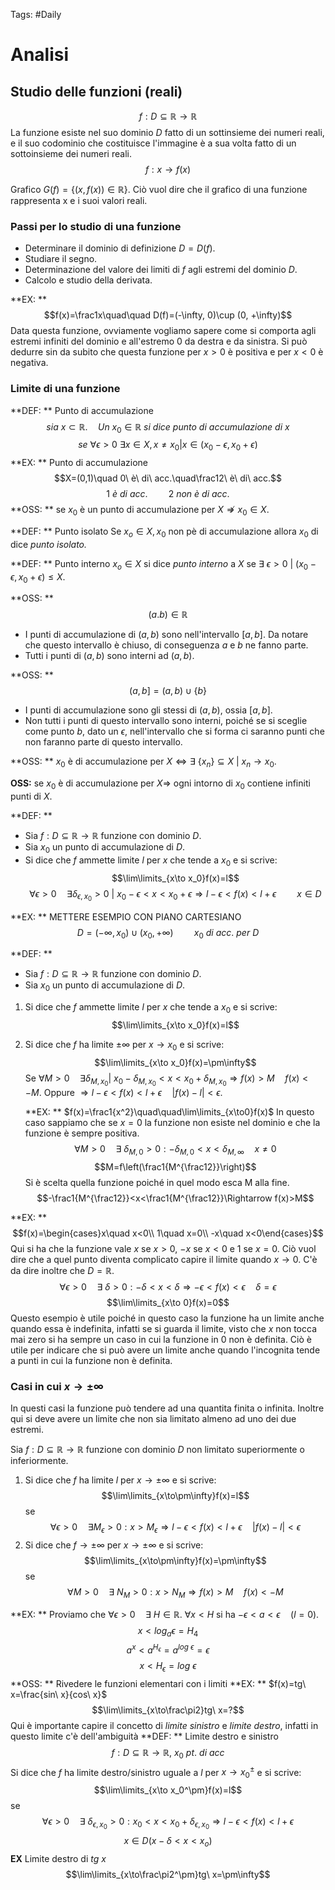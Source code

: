 Tags: #Daily 
# Analisi
## Studio delle funzioni (reali)
$$f:D\subseteq\mathbb{R}\rightarrow\mathbb{R}$$
La funzione esiste nel suo dominio $D$ fatto di un sottinsieme dei numeri reali, e il suo codominio che costituisce l'immagine è a sua volta fatto di un sottoinsieme dei numeri reali.
$$f:x\rightarrow f(x)$$

Grafico $G(f)=\{(x, f(x))\in\mathbb{R}\}$. Ciò vuol dire che il grafico di una funzione rappresenta x e i suoi valori reali.
### Passi per lo studio di una funzione
- Determinare il dominio di definizione $D=D(f)$.
- Studiare il segno.
- Determinazione del valore dei limiti di $f$ agli estremi del dominio $D$.
- Calcolo e studio della derivata.

**EX: **
$$f(x)=\frac1x\quad\quad D(f)=(-\infty, 0)\cup (0, +\infty)$$
Data questa funzione, ovviamente vogliamo sapere come si comporta agli estremi infiniti del dominio e all'estremo 0 da destra e da sinistra.
Si può dedurre sin da subito che questa funzione per $x>0$ è positiva e per $x<0$ è negativa.

### Limite di una funzione
**DEF: ** Punto di accumulazione
$$sia\ x\subset\mathbb{R}.\quad Un\ x_0\in\mathbb{R}\ si\ dice\ punto\ di\ accumulazione\ di\ x$$
$$se\ \forall\epsilon>0\ \exists x\in X, x\not=x_0| x\in(x_0-\epsilon,x_0+\epsilon)$$
**EX: ** Punto di accumulazione
$$X=(0,1)\quad 0\ è\ di\ acc.\quad\frac12\ è\ di\ acc.$$
$$1\ è\ di\ acc.\quad\quad 2\ non\ è\ di\ acc.$$
**OSS: ** se $x_0$ è un punto di accumulazione per $X\not\Rightarrow x_0\in X$.

**DEF: ** Punto isolato
Se $x_o\in X, x_0$ non pè di accumulazione allora $x_0$ di dice *punto isolato.*

**DEF: **  Punto interno
$x_o\in X$ si dice *punto interno* a $X$ se $\exists\ \epsilon>0\ |\ (x_0-\epsilon, x_0+\epsilon)\leq X$.

**OSS: **
$$(a.b)\in\mathbb{R}$$
- I punti di accumulazione di  $(a,b)$ sono nell'intervallo $[a,b]$. Da notare che questo intervallo è chiuso, di conseguenza $a$ e $b$ ne fanno parte.
- Tutti i punti di $(a,b)$ sono interni ad $(a,b)$.

**OSS: **
$$(a,b]=(a,b)\cup \{b\}$$
- I punti di accumulazione sono gli stessi di $(a,b)$, ossia $[a,b]$.
- Non tutti i punti di questo intervallo sono interni, poiché se si sceglie come punto $b$, dato un $\epsilon$, nell'intervallo che si forma ci saranno punti che non faranno parte di questo intervallo.

**OSS: ** $x_0$ è di accumulazione per $X\Leftrightarrow\exists\ \{x_n\}\subseteq X\ |\ x_n\rightarrow x_0$.

**OSS:** se $x_0$ è di accumulazione per $X\Rightarrow$ ogni intorno di $x_0$ contiene infiniti punti di $X$.

**DEF: ** 
- Sia $f:D\subseteq\mathbb{R}\rightarrow\mathbb{R}$ funzione con dominio $D$.
- Sia $x_0$ un punto di accumulazione di $D$.
- Si dice che $f$ ammette limite $l$ per $x$ che tende a $x_0$ e si scrive:
	$$\lim\limits_{x\to x_0}f(x)=l$$
	$$\forall\epsilon>0\quad\exists\delta_{\epsilon,x_0}>0\ |\ x_0-\epsilon<x<x_0+\epsilon\Rightarrow l-\epsilon<f(x)<l+\epsilon\quad\quad x\in D$$
	
**EX: ** METTERE ESEMPIO CON PIANO CARTESIANO
$$D=(-\infty, x_0)\cup(x_0,+\infty)\quad\quad x_0\ di\ acc.\ per\ D$$

**DEF: ** 
- Sia $f:D\subseteq\mathbb{R}\rightarrow\mathbb{R}$ funzione con dominio $D$.
- Sia $x_0$ un punto di accumulazione di $D$.
1. Si dice che $f$ ammette limite $l$ per $x$ che tende a $x_0$ e si scrive:
	$$\lim\limits_{x\to x_0}f(x)=l$$
2. Si dice che $f$ ha limite $\pm\infty$ per $x\rightarrow x_0$ e si scrive:
	$$\lim\limits_{x\to x_0}f(x)=\pm\infty$$
	Se $\forall M>0\quad\exists\delta_{M, x_0}|\ x_0-\delta_{M,x_0}<x<x_0+\delta_{M,x_0}\Rightarrow f(x)>M\quad f(x)<-M$.
	Oppure $\Rightarrow l-\epsilon<f(x)<l+\epsilon\quad |f(x)-l|<\epsilon$.
	
	**EX: ** $f(x)=\frac1{x^2}\quad\quad\lim\limits_{x\to0}f(x)$
	In questo caso sappiamo che se $x=0$ la funzione non esiste nel dominio e che la funzione è sempre positiva.
	$$\forall M>0\quad\exists\ \delta_{M, 0}>0:-\delta_{M,0}<x<\delta_{M,\infty}\quad x\not=0$$
	$$M=f\left(\frac1{M^{\frac12}}\right)$$
	Si è scelta quella funzione poiché in quel modo esca M alla fine.
	$$-\frac1{M^{\frac12}}<x<\frac1{M^{\frac12}}\Rightarrow f(x)>M$$
	
**EX: **
	$$f(x)=\begin{cases}x\quad x<0\\ 1\quad x=0\\ -x\quad x<0\end{cases}$$
	Qui si ha che la funzione vale $x$ se $x>0$, $-x$ se $x<0$ e $1$ se $x=0$. Ciò vuol dire che a quel punto diventa complicato capire il limite quando $x\rightarrow 0$. C'è da dire inoltre che $D=\mathbb{R}$.
	$$\forall\epsilon>0\quad\exists\ \delta>0:-\delta<x<\delta\Rightarrow-\epsilon<f(x)<\epsilon\quad \delta=\epsilon$$
	$$\lim\limits_{x\to 0}f(x)=0$$
	Questo esempio è utile poiché in questo caso la funzione ha un limite anche quando essa è indefinita, infatti se si guarda il limite, visto che $x$ non tocca mai zero si ha sempre un caso in cui la funzione in $0$ non è definita. Ciò è utile per indicare che si può avere un limite anche quando l'incognita tende a punti in cui la funzione non è definita.
	
### Casi in cui $x\to\pm\infty$
In questi casi la funzione può tendere ad una quantita finita o infinita. Inoltre qui si deve avere un limite che non sia limitato almeno ad uno dei due estremi.

Sia $f:D\subseteq\mathbb{R}\to\mathbb{R}$ funzione con dominio $D$ non limitato superiormente o inferiormente.
1. Si dice che $f$ ha limite $l$ per $x\to\pm\infty$ e si scrive:
	$$\lim\limits_{x\to\pm\infty}f(x)=l$$
	se
	$$\forall\epsilon>0\quad\exists M_{\epsilon}>0:x>M_{\epsilon}\Rightarrow l-\epsilon<f(x)<l+\epsilon\quad |f(x)-l|<\epsilon$$
2. Si dice che $f\to\pm\infty$ per $x\to\pm\infty$ e si scrive:
	$$\lim\limits_{x\to\pm\infty}f(x)=\pm\infty$$
	se 
	$$\forall M>0\quad\exists\ N_M>0:x>N_M\Rightarrow f(x)>M\quad f(x)<-M$$
	
**EX: **
Proviamo che $\forall\epsilon>0\quad \exists\ H\in\mathbb{R}$.
$\forall x<H$ si ha $-\epsilon<a<\epsilon\quad(l=0)$.
$$x<log_a\epsilon=H_4$$
$$a^x<a^{H_\epsilon}=a^{log\ \epsilon}=\epsilon$$
$$x<H_\epsilon=log\ \epsilon$$
**OSS: ** Rivedere le funzioni elementari con i limiti
**EX: ** $f(x)=tg\ x=\frac{sin\ x}{cos\ x}$
$$\lim\limits_{x\to\frac\pi2}tg\ x=?$$
Qui è importante capire il concetto di *limite sinistro* e *limite destro*, infatti in questo limite c'è dell'ambiguità
**DEF: ** Limite destro e sinistro
$$f:D\subseteq\mathbb{R}\to\mathbb{R},\ x_0\ pt.\ di\ acc$$
Si dice che $f$ ha limite destro/sinistro uguale a $l$ per $x\to x_0^\pm$ e si scrive:
$$\lim\limits_{x\to x_0^\pm}f(x)=l$$
se
$$\forall\epsilon>0\quad\exists\ \delta_{\epsilon, x_0}>0:x_0<x<x_0+\delta_{\epsilon,x_0}\Rightarrow l-\epsilon<f(x)<l+\epsilon$$
$$x\in D(x-\delta<x<x_o)$$
**EX** Limite destro di $tg\ x$
$$\lim\limits_{x\to\frac\pi2^\pm}tg\ x=\pm\infty$$